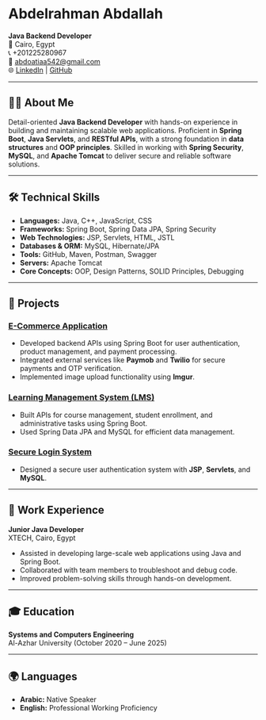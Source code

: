 
# Abdelrahman Abdallah

**Java Backend Developer**  
📍 Cairo, Egypt  
📞 +201225280967  
📧 abdoatiaa542@gmail.com  
🌐 [LinkedIn](https://www.linkedin.com/in/abdelrahman-abdalla-atiia-1aa753230/) | [GitHub](https://github.com/abdoatiaa542)  

---

## 👨‍💻 About Me
Detail-oriented **Java Backend Developer** with hands-on experience in building and maintaining scalable web applications. Proficient in **Spring Boot**, **Java Servlets**, and **RESTful APIs**, with a strong foundation in **data structures** and **OOP principles**. Skilled in working with **Spring Security**, **MySQL**, and **Apache Tomcat** to deliver secure and reliable software solutions.

---

## 🛠️ Technical Skills
- **Languages:** Java, C++, JavaScript, CSS  
- **Frameworks:** Spring Boot, Spring Data JPA, Spring Security  
- **Web Technologies:** JSP, Servlets, HTML, JSTL  
- **Databases & ORM:** MySQL, Hibernate/JPA  
- **Tools:** GitHub, Maven, Postman, Swagger  
- **Servers:** Apache Tomcat  
- **Core Concepts:** OOP, Design Patterns, SOLID Principles, Debugging  

---

## 🚀 Projects
### [E-Commerce Application](https://github.com/abdoatiaa542/e-commerce)
- Developed backend APIs using Spring Boot for user authentication, product management, and payment processing.
- Integrated external services like **Paymob** and **Twilio** for secure payments and OTP verification.
- Implemented image upload functionality using **Imgur**.

### [Learning Management System (LMS)](https://github.com/abdoatiaa542/LMS)
- Built APIs for course management, student enrollment, and administrative tasks using Spring Boot.
- Used Spring Data JPA and MySQL for efficient data management.

### [Secure Login System](https://github.com/abdoatiaa542/Secure-Login-System)
- Designed a secure user authentication system with **JSP**, **Servlets**, and **MySQL**.

---

## 🌟 Work Experience
**Junior Java Developer**  
XTECH, Cairo, Egypt  
- Assisted in developing large-scale web applications using Java and Spring Boot.  
- Collaborated with team members to troubleshoot and debug code.  
- Improved problem-solving skills through hands-on development.  

---

## 🎓 Education
**Systems and Computers Engineering**  
Al-Azhar University (October 2020 – June 2025)

---

## 🌍 Languages
- **Arabic:** Native Speaker  
- **English:** Professional Working Proficiency
